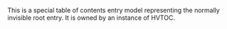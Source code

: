 This is a special table of contents entry model representing the normally invisible root entry. It is owned by an instance of HVTOC.